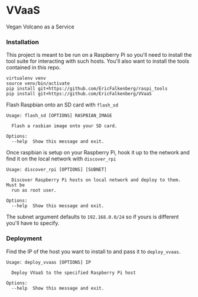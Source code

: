 # VVaaS
Vegan Volcano as a Service

### Installation
This project is meant to be run on a Raspberry Pi so you'll need to install the tool suite for interacting with such hosts. You'll also want to install the tools contained in this repo.
```
virtualenv venv
source venv/bin/activate
pip install git+https://github.com/EricFalkenberg/raspi_tools
pip install git+https://github.com/EricFalkenberg/VVaaS
```
Flash Raspbian onto an SD card with `flash_sd`
```
Usage: flash_sd [OPTIONS] RASPBIAN_IMAGE

  Flash a rasbian image onto your SD card.

Options:
  --help  Show this message and exit.
```
Once raspbian is setup on your Raspberry Pi, hook it up to the network and find it on the local network with `discover_rpi`
```
Usage: discover_rpi [OPTIONS] [SUBNET]

  Discover Raspberry Pi hosts on local network and deploy to them. Must be
  run as root user.

Options:
  --help  Show this message and exit.
```
The subnet argument defaults to `192.168.0.0/24` so if yours is different you'll have to specify.

### Deployment
Find the IP of the host you want to install to and pass it to `deploy_vvaas`.
```
Usage: deploy_vvaas [OPTIONS] IP

  Deploy VVaaS to the specified Raspberry Pi host

Options:
  --help  Show this message and exit.
```
